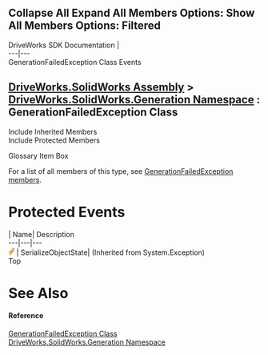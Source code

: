 Collapse All Expand All Members Options: Show All  Members Options: Filtered   
---  
DriveWorks SDK Documentation  |   
---|---  
GenerationFailedException Class Events   
  
[DriveWorks.SolidWorks Assembly](topic13342.md) > [DriveWorks.SolidWorks.Generation Namespace](topic15094.md) : GenerationFailedException Class  
---  
  
Include Inherited Members    
Include Protected Members    


Glossary Item Box

For a list of all members of this type, see [GenerationFailedException members](topic15229.md).

# Protected Events

| Name| Description  
---|---|---  
![Protected Event](dotnetimages/protectedEvent.gif)| SerializeObjectState|  (Inherited from System.Exception)  
Top

# See Also

#### Reference

[GenerationFailedException Class](topic15228.md)   
[DriveWorks.SolidWorks.Generation Namespace](topic15094.md)


